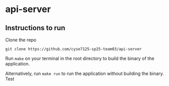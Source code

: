 # api-server

## Instructions to run
Clone the repo
```
git clone https://github.com/cyse7125-sp25-team03/api-server
```
Run ```make``` on your terminal in the root directory to build the binary of the application.

Alternatively, run ```make run``` to run the application without building the binary.
Test
